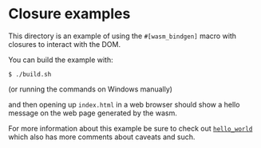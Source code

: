 # Closure examples

This directory is an example of using the `#[wasm_bindgen]` macro with closures
to interact with the DOM.

You can build the example with:

```
$ ./build.sh
```

(or running the commands on Windows manually)

and then opening up `index.html` in a web browser should show a hello message on
the web page generated by the wasm.

For more information about this example be sure to check out
[`hello_world`][hello] which also has more comments about caveats and such.

[hello]: https://github.com/alexcrichton/wasm-bindgen/tree/master/examples/hello_world
